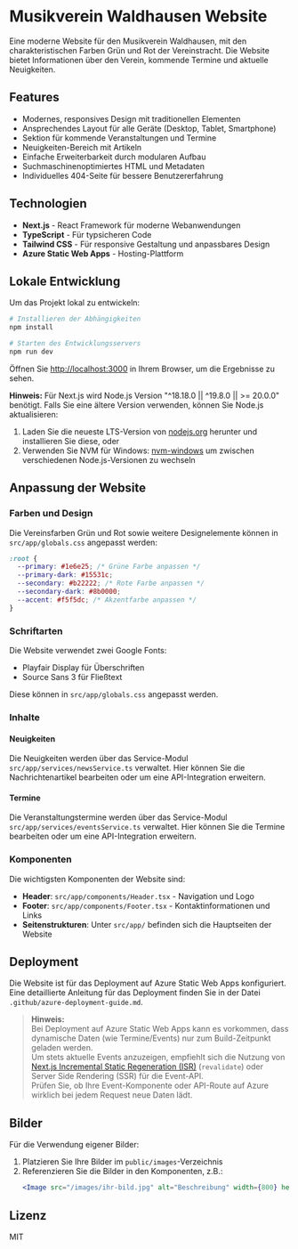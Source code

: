 # Musikverein Waldhausen Website

Eine moderne Website für den Musikverein Waldhausen, mit den charakteristischen Farben Grün und Rot der Vereinstracht. Die Website bietet Informationen über den Verein, kommende Termine und aktuelle Neuigkeiten.

## Features

- Modernes, responsives Design mit traditionellen Elementen
- Ansprechendes Layout für alle Geräte (Desktop, Tablet, Smartphone)
- Sektion für kommende Veranstaltungen und Termine
- Neuigkeiten-Bereich mit Artikeln
- Einfache Erweiterbarkeit durch modularen Aufbau
- Suchmaschinenoptimiertes HTML und Metadaten
- Individuelles 404-Seite für bessere Benutzererfahrung

## Technologien

- **Next.js** - React Framework für moderne Webanwendungen
- **TypeScript** - Für typsicheren Code
- **Tailwind CSS** - Für responsive Gestaltung und anpassbares Design
- **Azure Static Web Apps** - Hosting-Plattform

## Lokale Entwicklung

Um das Projekt lokal zu entwickeln:

```bash
# Installieren der Abhängigkeiten
npm install

# Starten des Entwicklungsservers
npm run dev
```

Öffnen Sie [http://localhost:3000](http://localhost:3000) in Ihrem Browser, um die Ergebnisse zu sehen.

**Hinweis:** Für Next.js wird Node.js Version "^18.18.0 || ^19.8.0 || >= 20.0.0" benötigt. Falls Sie eine ältere Version verwenden, können Sie Node.js aktualisieren:

1. Laden Sie die neueste LTS-Version von [nodejs.org](https://nodejs.org/) herunter und installieren Sie diese, oder
2. Verwenden Sie NVM für Windows: [nvm-windows](https://github.com/coreybutler/nvm-windows) um zwischen verschiedenen Node.js-Versionen zu wechseln

## Anpassung der Website

### Farben und Design

Die Vereinsfarben Grün und Rot sowie weitere Designelemente können in `src/app/globals.css` angepasst werden:

```css
:root {
  --primary: #1e6e25; /* Grüne Farbe anpassen */
  --primary-dark: #15531c;
  --secondary: #b22222; /* Rote Farbe anpassen */
  --secondary-dark: #8b0000;
  --accent: #f5f5dc; /* Akzentfarbe anpassen */
}
```

### Schriftarten

Die Website verwendet zwei Google Fonts:
- Playfair Display für Überschriften
- Source Sans 3 für Fließtext

Diese können in `src/app/globals.css` angepasst werden.

### Inhalte

#### Neuigkeiten

Die Neuigkeiten werden über das Service-Modul `src/app/services/newsService.ts` verwaltet. Hier können Sie die Nachrichtenartikel bearbeiten oder um eine API-Integration erweitern.

#### Termine

Die Veranstaltungstermine werden über das Service-Modul `src/app/services/eventsService.ts` verwaltet. Hier können Sie die Termine bearbeiten oder um eine API-Integration erweitern.

### Komponenten

Die wichtigsten Komponenten der Website sind:

- **Header**: `src/app/components/Header.tsx` - Navigation und Logo
- **Footer**: `src/app/components/Footer.tsx` - Kontaktinformationen und Links
- **Seitenstrukturen**: Unter `src/app/` befinden sich die Hauptseiten der Website

## Deployment

Die Website ist für das Deployment auf Azure Static Web Apps konfiguriert. Eine detaillierte Anleitung für das Deployment finden Sie in der Datei `.github/azure-deployment-guide.md`.

> **Hinweis:**  
> Bei Deployment auf Azure Static Web Apps kann es vorkommen, dass dynamische Daten (wie Termine/Events) nur zum Build-Zeitpunkt geladen werden.  
> Um stets aktuelle Events anzuzeigen, empfiehlt sich die Nutzung von [Next.js Incremental Static Regeneration (ISR)](https://nextjs.org/docs/pages/building-your-application/data-fetching/incremental-static-regeneration) (`revalidate`) oder Server Side Rendering (SSR) für die Event-API.  
> Prüfen Sie, ob Ihre Event-Komponente oder API-Route auf Azure wirklich bei jedem Request neue Daten lädt.

## Bilder

Für die Verwendung eigener Bilder:

1. Platzieren Sie Ihre Bilder im `public/images`-Verzeichnis
2. Referenzieren Sie die Bilder in den Komponenten, z.B.:
   ```jsx
   <Image src="/images/ihr-bild.jpg" alt="Beschreibung" width={800} height={600} />
   ```

## Lizenz

MIT
